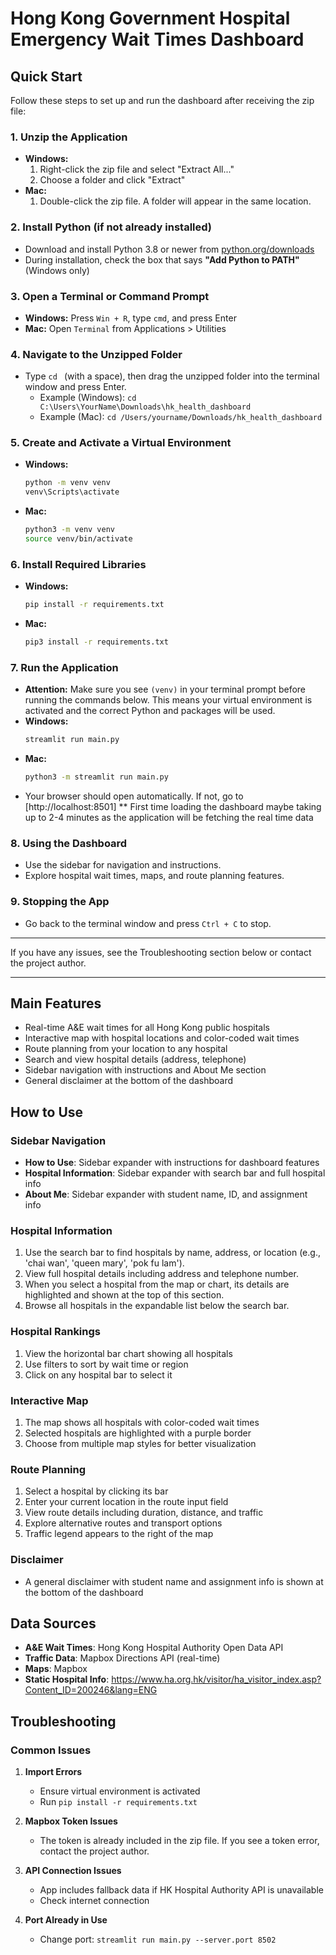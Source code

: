 # Hong Kong Government Hospital Emergency Wait Times Dashboard

## Quick Start

Follow these steps to set up and run the dashboard after receiving the zip file:

### 1. Unzip the Application
- **Windows:**
  1. Right-click the zip file and select "Extract All..."
  2. Choose a folder and click "Extract"
- **Mac:**
  1. Double-click the zip file. A folder will appear in the same location.

### 2. Install Python (if not already installed)
- Download and install Python 3.8 or newer from [python.org/downloads](https://www.python.org/downloads/)
- During installation, check the box that says **"Add Python to PATH"** (Windows only)

### 3. Open a Terminal or Command Prompt
- **Windows:** Press `Win + R`, type `cmd`, and press Enter
- **Mac:** Open `Terminal` from Applications > Utilities

### 4. Navigate to the Unzipped Folder
- Type `cd ` (with a space), then drag the unzipped folder into the terminal window and press Enter.
  - Example (Windows): `cd C:\Users\YourName\Downloads\hk_health_dashboard`
  - Example (Mac): `cd /Users/yourname/Downloads/hk_health_dashboard`

### 5. Create and Activate a Virtual Environment
- **Windows:**
  ```cmd
  python -m venv venv
  venv\Scripts\activate
  ```
- **Mac:**
  ```bash
  python3 -m venv venv
  source venv/bin/activate
  ```

### 6. Install Required Libraries
- **Windows:**
  ```cmd
  pip install -r requirements.txt
  ```
- **Mac:**
  ```bash
  pip3 install -r requirements.txt
  ```

### 7. Run the Application
- **Attention:** Make sure you see `(venv)` in your terminal prompt before running the commands below. This means your virtual environment is activated and the correct Python and packages will be used.
- **Windows:**
  ```cmd
  streamlit run main.py
  ```
- **Mac:**
  ```bash
  python3 -m streamlit run main.py
  ```
- Your browser should open automatically. If not, go to [http://localhost:8501]
** First time loading the dashboard maybe taking up to 2-4 minutes as the application will be fetching the real time data

### 8. Using the Dashboard
- Use the sidebar for navigation and instructions.
- Explore hospital wait times, maps, and route planning features.

### 9. Stopping the App
- Go back to the terminal window and press `Ctrl + C` to stop.

---

If you have any issues, see the Troubleshooting section below or contact the project author.

---

## Main Features

- Real-time A&E wait times for all Hong Kong public hospitals
- Interactive map with hospital locations and color-coded wait times
- Route planning from your location to any hospital
- Search and view hospital details (address, telephone)
- Sidebar navigation with instructions and About Me section
- General disclaimer at the bottom of the dashboard

## How to Use

### Sidebar Navigation
- **How to Use**: Sidebar expander with instructions for dashboard features
- **Hospital Information**: Sidebar expander with search bar and full hospital info
- **About Me**: Sidebar expander with student name, ID, and assignment info

### Hospital Information
1. Use the search bar to find hospitals by name, address, or location (e.g., 'chai wan', 'queen mary', 'pok fu lam').
2. View full hospital details including address and telephone number.
3. When you select a hospital from the map or chart, its details are highlighted and shown at the top of this section.
4. Browse all hospitals in the expandable list below the search bar.

### Hospital Rankings
1. View the horizontal bar chart showing all hospitals
2. Use filters to sort by wait time or region
3. Click on any hospital bar to select it

### Interactive Map
1. The map shows all hospitals with color-coded wait times
2. Selected hospitals are highlighted with a purple border
3. Choose from multiple map styles for better visualization

### Route Planning
1. Select a hospital by clicking its bar
2. Enter your current location in the route input field
3. View route details including duration, distance, and traffic
4. Explore alternative routes and transport options
5. Traffic legend appears to the right of the map

### Disclaimer
- A general disclaimer with student name and assignment info is shown at the bottom of the dashboard

## Data Sources

- **A&E Wait Times**: Hong Kong Hospital Authority Open Data API
- **Traffic Data**: Mapbox Directions API (real-time)
- **Maps**: Mapbox 
- **Static Hospital Info**: https://www.ha.org.hk/visitor/ha_visitor_index.asp?Content_ID=200246&lang=ENG


## Troubleshooting

### Common Issues

1. **Import Errors**
   - Ensure virtual environment is activated
   - Run `pip install -r requirements.txt`

2. **Mapbox Token Issues**
   - The token is already included in the zip file. If you see a token error, contact the project author.

3. **API Connection Issues**
   - App includes fallback data if HK Hospital Authority API is unavailable
   - Check internet connection

4. **Port Already in Use**
   - Change port: `streamlit run main.py --server.port 8502`

